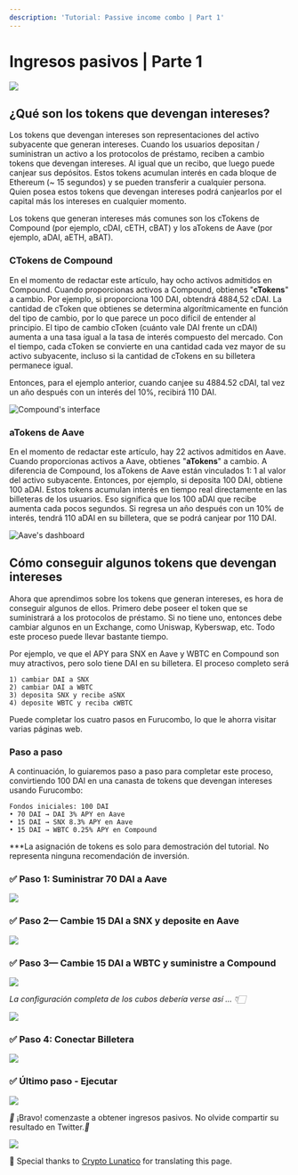 ```yaml
---
description: 'Tutorial: Passive income combo | Part 1'
---
```


# Ingresos pasivos \| Parte 1

![](../.gitbook/assets/image%20%2824%29.png)

## ¿Qué son los tokens que devengan intereses?

Los tokens que devengan intereses son representaciones del activo subyacente que generan intereses. Cuando los usuarios depositan / suministran un activo a los protocolos de préstamo, reciben a cambio tokens que devengan intereses. Al igual que un recibo, que luego puede canjear sus depósitos. Estos tokens acumulan interés en cada bloque de Ethereum \(~ 15 segundos\) y se pueden transferir a cualquier persona. Quien posea estos tokens que devengan intereses podrá canjearlos por el capital más los intereses en cualquier momento.

Los tokens que generan intereses más comunes son los cTokens de Compound \(por ejemplo, cDAI, cETH, cBAT\) y los aTokens de Aave \(por ejemplo, aDAI, aETH, aBAT\).

### **CTokens de Compound**

En el momento de redactar este artículo, hay ocho activos admitidos en Compound. Cuando proporcionas activos a Compound, obtienes "**cTokens**" a cambio. Por ejemplo, si proporciona 100 DAI, obtendrá 4884,52 cDAI. La cantidad de cToken que obtienes se determina algorítmicamente en función del tipo de cambio, por lo que parece un poco difícil de entender al principio. El tipo de cambio cToken \(cuánto vale DAI frente un cDAI\) aumenta a una tasa igual a la tasa de interés compuesto del mercado. Con el tiempo, cada cToken se convierte en una cantidad cada vez mayor de su activo subyacente, incluso si la cantidad de cTokens en su billetera permanece igual.

Entonces, para el ejemplo anterior, cuando canjee su 4884.52 cDAI, tal vez un año después con un interés del 10%, recibirá 110 DAI.

![Compound&apos;s interface](../.gitbook/assets/image%20%2810%29.png)

### **aTokens de Aave**

En el momento de redactar este artículo, hay 22 activos admitidos en Aave. Cuando proporcionas activos a Aave, obtienes "**aTokens**" a cambio. A diferencia de Compound, los aTokens de Aave están vinculados 1: 1 al valor del activo subyacente. Entonces, por ejemplo, si deposita 100 DAI, obtiene 100 aDAI. Estos tokens acumulan interés en tiempo real directamente en las billeteras de los usuarios. Eso significa que los 100 aDAI que recibe aumenta cada pocos segundos. Si regresa un año después con un 10% de interés, tendrá 110 aDAI en su billetera, que se podrá canjear por 110 DAI.

![Aave&apos;s dashboard](../.gitbook/assets/image%20%2818%29.png)

## **Cómo conseguir algunos tokens que devengan intereses**

Ahora que aprendimos sobre los tokens que generan intereses, es hora de conseguir algunos de ellos. Primero debe poseer el token que se suministrará a los protocolos de préstamo. Si no tiene uno, entonces debe cambiar algunos en un Exchange, como Uniswap, Kyberswap, etc. Todo este proceso puede llevar bastante tiempo.

Por ejemplo, ve que el APY para SNX en Aave y WBTC en Compound son muy atractivos, pero solo tiene DAI en su billetera. El proceso completo será

```text
1) cambiar DAI a SNX
2) cambiar DAI a WBTC
3) deposita SNX y recibe aSNX
4) deposite WBTC y reciba cWBTC
```

Puede completar los cuatro pasos en Furucombo, lo que le ahorra visitar varias páginas web.

### **Paso a paso**

A continuación, lo guiaremos paso a paso para completar este proceso, convirtiendo 100 DAI en una canasta de tokens que devengan intereses usando Furucombo:

```text
Fondos iniciales: 100 DAI
• 70 DAI → DAI 3% APY en Aave
• 15 DAI → SNX 8.3% APY en Aave
• 15 DAI → WBTC 0.25% APY en Compound
```

\*\*\*La asignación de tokens es solo para demostración del tutorial. No representa ninguna recomendación de inversión. 

### **✅** Paso 1: Suministrar 70 DAI a Aave

![](../.gitbook/assets/1_kmzclrpfqxkadyvab7f80g.gif)

### **✅** Paso 2— Cambie 15 DAI a SNX y deposite en Aave

![](../.gitbook/assets/1__izho85hrwvku-rfmghasq.gif)

### **✅** Paso 3— Cambie 15 DAI a WBTC y suministre a Compound

![](../.gitbook/assets/1_rclymr4zue1gfygmi1peyw.gif)

_La configuración completa de los cubos debería verse así ... 👇🏻_

![](../.gitbook/assets/image%20%285%29.png)

### **✅** Paso 4: Conectar Billetera

![](../.gitbook/assets/1_todknzoamafzdd0xqwcofg.gif)

### ✅ Último paso - Ejecutar <a id="8ad2"></a>

![](../.gitbook/assets/0_dgq-tka3q3txjl6p.gif)

_🎉_ ¡Bravo! comenzaste a obtener ingresos pasivos. No olvide compartir su resultado en Twitter._🎉_

![](../.gitbook/assets/0_ge-qw5zssjebg3zr.gif)



🧊 Special thanks to [Crypto Lunatico](https://www.youtube.com/c/CryptoLunatico) for translating this page.

